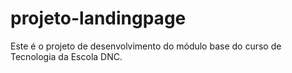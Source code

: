 # projeto-landingpage
Este é o projeto de desenvolvimento do módulo base do curso de Tecnologia da Escola DNC.
